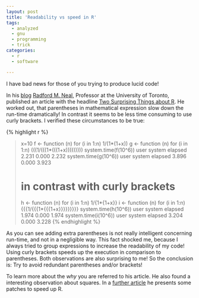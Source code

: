 ```yaml
---
layout: post
title: 'Readability vs speed in R'
tags:
  - analyzed
  - gnu
  - programming
  - trick
categories:
  - r
  - software

---
```


I have bad news for those of you trying to produce lucid code!


In his <a href="http://radfordneal.wordpress.com/">blog</a> <a href="http://www.cs.utoronto.ca/~radford/">Radford M. Neal</a>, Professor at the University of Toronto, published an article with the headline <a href="http://radfordneal.wordpress.com/2010/08/15/two-surpising-things-about-r/">Two Surprising Things about R</a>.
He worked out, that parentheses in mathematical expression slow down the run-time dramatically! In contrast it seems to be less time consuming to use curly brackets. I verified these circumstances to be true:



{% highlight r %}
> x=10
> f <- function (n) for (i in 1:n) 1/(1*(1+x))
> g <- function (n) for (i in 1:n) (((1/(((1*(((1+x)))))))))
> system.time(f(10^6))
   user  system elapsed 
  2.231   0.000   2.232 
> system.time(g(10^6))
   user  system elapsed 
  3.896   0.000   3.923 
> 
> # in contrast with curly brackets
> h <- function (n) for (i in 1:n) 1/{1*{1+x}}
> i <- function (n) for (i in 1:n) {{{1/{{{1*{{{1+x}}}}}}}}}
> system.time(h(10^6))
   user  system elapsed 
  1.974   0.000   1.974 
> system.time(i(10^6))
   user  system elapsed 
  3.204   0.000   3.228
{% endhighlight %}



As you can see adding extra parentheses is not really intelligent concerning run-time, and not in a negligible way. This fact shocked me, because I always tried to group expressions to increase the readability of my code! Using curly brackets speeds up the execution in comparison to parentheses. Both observations are also surprising to me!
So the conclusion is: Try to avoid redundant parentheses and/or brackets!

To learn more about the <em>why</em> you are referred to his article. He also found a interesting observation about squares.
In a <a href="http://radfordneal.wordpress.com/2010/09/03/fourteen-patches-to-speed-up-r/">further article</a> he presents some patches to speed up R.
